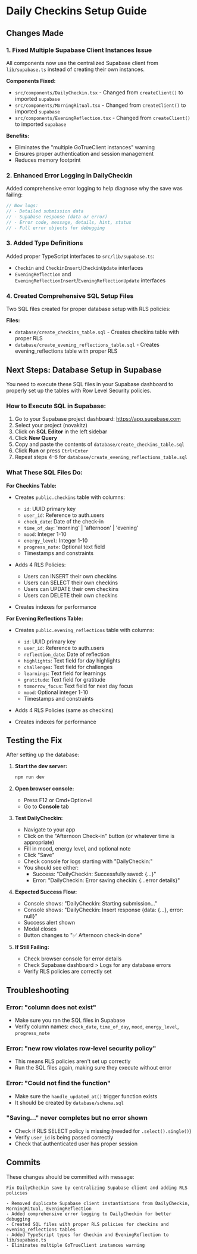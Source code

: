 # Daily Checkins Setup Guide

## Changes Made

### 1. **Fixed Multiple Supabase Client Instances Issue**
All components now use the centralized Supabase client from `lib/supabase.ts` instead of creating their own instances.

**Components Fixed:**
- `src/components/DailyCheckin.tsx` - Changed from `createClient()` to imported `supabase`
- `src/components/MorningRitual.tsx` - Changed from `createClient()` to imported `supabase`
- `src/components/EveningReflection.tsx` - Changed from `createClient()` to imported `supabase`

**Benefits:**
- Eliminates the "multiple GoTrueClient instances" warning
- Ensures proper authentication and session management
- Reduces memory footprint

### 2. **Enhanced Error Logging in DailyCheckin**
Added comprehensive error logging to help diagnose why the save was failing:

```typescript
// Now logs:
// - Detailed submission data
// - Supabase response (data or error)
// - Error code, message, details, hint, status
// - Full error objects for debugging
```

### 3. **Added Type Definitions**
Added proper TypeScript interfaces to `src/lib/supabase.ts`:
- `Checkin` and `CheckinInsert`/`CheckinUpdate` interfaces
- `EveningReflection` and `EveningReflectionInsert`/`EveningReflectionUpdate` interfaces

### 4. **Created Comprehensive SQL Setup Files**
Two SQL files created for proper database setup with RLS policies:

**Files:**
- `database/create_checkins_table.sql` - Creates checkins table with proper RLS
- `database/create_evening_reflections_table.sql` - Creates evening_reflections table with proper RLS

## Next Steps: Database Setup in Supabase

You need to execute these SQL files in your Supabase dashboard to properly set up the tables with Row Level Security policies.

### How to Execute SQL in Supabase:

1. Go to your Supabase project dashboard: https://app.supabase.com
2. Select your project (novakitz)
3. Click on **SQL Editor** in the left sidebar
4. Click **New Query**
5. Copy and paste the contents of `database/create_checkins_table.sql`
6. Click **Run** or press `Ctrl+Enter`
7. Repeat steps 4-6 for `database/create_evening_reflections_table.sql`

### What These SQL Files Do:

**For Checkins Table:**
- Creates `public.checkins` table with columns:
  - `id`: UUID primary key
  - `user_id`: Reference to auth.users
  - `check_date`: Date of the check-in
  - `time_of_day`: 'morning' | 'afternoon' | 'evening'
  - `mood`: Integer 1-10
  - `energy_level`: Integer 1-10
  - `progress_note`: Optional text field
  - Timestamps and constraints

- Adds 4 RLS Policies:
  - Users can INSERT their own checkins
  - Users can SELECT their own checkins
  - Users can UPDATE their own checkins
  - Users can DELETE their own checkins

- Creates indexes for performance

**For Evening Reflections Table:**
- Creates `public.evening_reflections` table with columns:
  - `id`: UUID primary key
  - `user_id`: Reference to auth.users
  - `reflection_date`: Date of reflection
  - `highlights`: Text field for day highlights
  - `challenges`: Text field for challenges
  - `learnings`: Text field for learnings
  - `gratitude`: Text field for gratitude
  - `tomorrow_focus`: Text field for next day focus
  - `mood`: Optional integer 1-10
  - Timestamps and constraints

- Adds 4 RLS Policies (same as checkins)
- Creates indexes for performance

## Testing the Fix

After setting up the database:

1. **Start the dev server:**
   ```bash
   npm run dev
   ```

2. **Open browser console:**
   - Press F12 or Cmd+Option+I
   - Go to **Console** tab

3. **Test DailyCheckin:**
   - Navigate to your app
   - Click on the "Afternoon Check-in" button (or whatever time is appropriate)
   - Fill in mood, energy level, and optional note
   - Click "Save"
   - Check console for logs starting with "DailyCheckin:"
   - You should see either:
     - Success: "DailyCheckin: Successfully saved: {...}"
     - Error: "DailyCheckin: Error saving checkin: {...error details}"

4. **Expected Success Flow:**
   - Console shows: "DailyCheckin: Starting submission..."
   - Console shows: "DailyCheckin: Insert response {data: {...}, error: null}"
   - Success alert shown
   - Modal closes
   - Button changes to "✅ Afternoon check-in done"

5. **If Still Failing:**
   - Check browser console for error details
   - Check Supabase dashboard > Logs for any database errors
   - Verify RLS policies are correctly set

## Troubleshooting

### Error: "column does not exist"
- Make sure you ran the SQL files in Supabase
- Verify column names: `check_date`, `time_of_day`, `mood`, `energy_level`, `progress_note`

### Error: "new row violates row-level security policy"
- This means RLS policies aren't set up correctly
- Run the SQL files again, making sure they execute without error

### Error: "Could not find the function"
- Make sure the `handle_updated_at()` trigger function exists
- It should be created by `database/schema.sql`

### "Saving..." never completes but no error shown
- Check if RLS SELECT policy is missing (needed for `.select().single()`)
- Verify `user_id` is being passed correctly
- Check that authenticated user has proper session

## Commits

These changes should be committed with message:
```
Fix DailyCheckin save by centralizing Supabase client and adding RLS policies

- Removed duplicate Supabase client instantiations from DailyCheckin, MorningRitual, EveningReflection
- Added comprehensive error logging to DailyCheckin for better debugging
- Created SQL files with proper RLS policies for checkins and evening_reflections tables
- Added TypeScript types for Checkin and EveningReflection to lib/supabase.ts
- Eliminates multiple GoTrueClient instances warning
```
